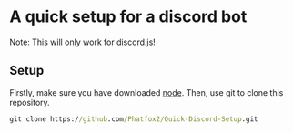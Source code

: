 # A quick setup for a discord bot

Note: This will only work for discord.js!

## Setup

Firstly, make sure you have downloaded [node](https://nodejs.org/en/download/).
Then, use git to clone this repository.
```cmd
git clone https://github.com/Phatfox2/Quick-Discord-Setup.git
```

